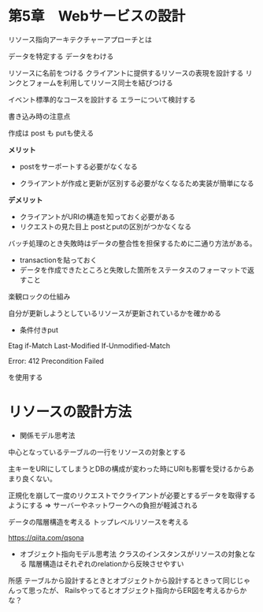 # 第5章　Webサービスの設計

リソース指向アーキテクチャーアプローチとは

データを特定する
データをわける

リソースに名前をつける
クライアントに提供するリソースの表現を設計する
リンクとフォームを利用してリソース同士を結びつける


イベント標準的なコースを設計する
エラーについて検討する

書き込み時の注意点

作成は post も putも使える

**メリット**

- postをサーポートする必要がなくなる

- クライアントが作成と更新が区別する必要がなくなるため実装が簡単になる

**デメリット**
- クライアントがURIの構造を知っておく必要がある
- リクエストの見た目上 postとputの区別がつかなくなる


バッチ処理のとき失敗時はデータの整合性を担保するために二通り方法がある。

- transactionを貼っておく
- データを作成できたところと失敗した箇所をステータスのフォーマットで返すこと

楽観ロックの仕組み

自分が更新しようとしているリソースが更新されているかを確かめる

- 条件付きput

Etag if-Match
Last-Modified If-Unmodified-Match

Error: 412 Precondition Failed

を使用する




# リソースの設計方法

- 関係モデル思考法

中心となっているテーブルの一行をリソースの対象とする

主キーをURIにしてしまうとDBの構成が変わった時にURIも影響を受けるからあまり良くない。

正規化を崩して一度のリクエストでクライアントが必要とするデータを取得するようにする
=> サーバーやネットワークへの負担が軽減される

データの階層構造を考える
トップレベルリソースを考える

https://qiita.com/qsona



- オブジェクト指向モデル思考法
クラスのインスタンスがリソースの対象となる
階層構造はそれぞれのrelationから反映させやすい


所感
テーブルから設計するときとオブジェクトから設計するときって同じじゃんって思ったが、
Railsやってるとオブジェクト指向からER図を考えるからかな？



